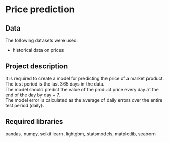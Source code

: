 # Price prediction
## Data
The following datasets were used:

* historical data on prices 

## Project description
It is required to create a model for predicting the price of a market product. The test period is the last 365 days in the data. <br>
The model should predict the value of the product price every day at the end of the day by day + 7. <br>
The model error is calculated as the average of daily errors over the entire test period (daily).

## Required libraries
pandas, numpy, scikit learn, lightgbm, statsmodels, matplotlib, seaborn

